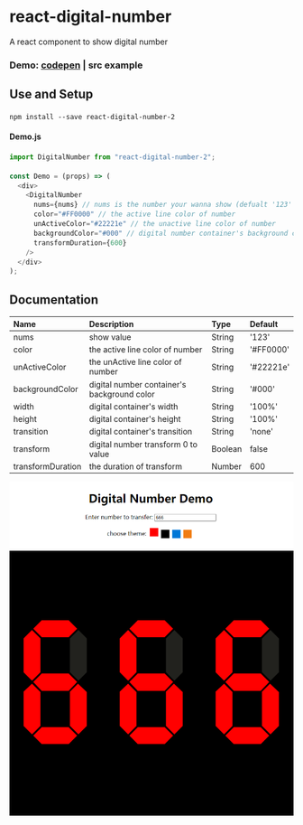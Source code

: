 # react-digital-number

A react component to show digital number

### Demo: [codepen](https://satyam-code143.github.io/react-digital-number-2/) | src example

## Use and Setup

`npm install --save react-digital-number-2`

#### Demo.js

```js
import DigitalNumber from "react-digital-number-2";

const Demo = (props) => (
  <div>
    <DigitalNumber
      nums={nums} // nums is the number your wanna show (defualt '123'
      color="#FF0000" // the active line color of number
      unActiveColor="#22221e" // the unactive line color of number
      backgroundColor="#000" // digital number container's background color
      transformDuration={600}
    />
  </div>
);
```

## Documentation

| Name              | Description                                 | Type    | Default   |
| :---------------- | :------------------------------------------ | :------ | :-------- |
| nums              | show value                                  | String  | '123'     |
| color             | the active line color of number             | String  | '#FF0000' |
| unActiveColor     | the unActive line color of number           | String  | '#22221e' |
| backgroundColor   | digital number container's background color | String  | '#000'    |
| width             | digital container's width                   | String  | '100%'    |
| height            | digital container's height                  | String  | '100%'    |
| transition        | digital container's transition              | String  | 'none'    |
| transform         | digital number transform 0 to value         | Boolean | false     |
| transformDuration | the duration of transform                   | Number  | 600       |

![Image text](https://raw.githubusercontent.com/Fredxingxing/react-digital-number/master/images/demo.png)

